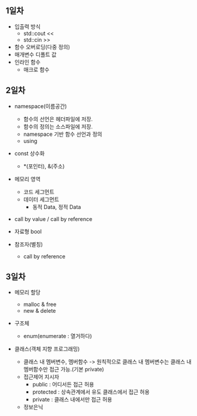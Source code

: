 ## 1일차

- 입출력 방식
  - std::cout <<
  - std::cin >>
- 함수 오버로딩(다중 정의)
- 매개변수 디폴트 값
- 인라인 함수
  - 매크로 함수

## 2일차

- namespace(이름공간)
  - 함수의 선언은 헤더파일에 저장.
  - 함수의 정의는 소스파일에 저장.
  - namespace 기반 함수 선언과 정의
  - using

- const 상수화
  - *(포인터), &(주소)

- 메모리 영역
  - 코드 세그먼트
  - 데이터 세그먼트
    - 동적 Data, 정적 Data

- call by value / call by reference

- 자료형 bool

- 참조자(별칭)
  - call by reference

## 3일차
- 메모리 할당
  - malloc & free
  - new & delete

- 구조체
  - enum(enumerate : 열거하다)

- 클래스(객체 지향 프로그래밍)
  - 클래스 내 멤버변수, 멤버함수 -> 원칙적으로 클래스 내 멤버변수는 클래스 내 멤버함수만 접근 가능.(기본 private)
  - 접근제어 지시자
    - public : 어디서든 접근 허용
    - protected : 상속관계에서 유도 클래스에서 접근 허용
    - private : 클래스 내에서만 접근 허용
  - 정보은닉
